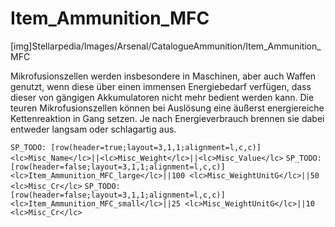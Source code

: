 # Item_Ammunition_MFC

[img]Stellarpedia/Images/Arsenal/CatalogueAmmunition/Item_Ammunition_MFC

Mikrofusionszellen werden insbesondere in Maschinen, aber auch Waffen genutzt, wenn diese über einen immensen Energiebedarf verfügen, dass dieser von gängigen Akkumulatoren nicht mehr bedient werden kann. Die teuren Mikrofusionszellen können bei Auslösung eine äußerst energiereiche Kettenreaktion in Gang setzen. Je nach Energieverbrauch brennen sie dabei entweder langsam oder schlagartig aus.

`SP_TODO: [row(header=true;layout=3,1,1;alignment=l,c,c)]<lc>Misc_Name</lc>||<lc>Misc_Weight</lc>||<lc>Misc_Value</lc>`
`SP_TODO: [row(header=false;layout=3,1,1;alignment=l,c,c)]<lc>Item_Ammunition_MFC_large</lc>||100 <lc>Misc_WeightUnitG</lc>||50 <lc>Misc_Cr</lc>`
`SP_TODO: [row(header=false;layout=3,1,1;alignment=l,c,c)]<lc>Item_Ammunition_MFC_small</lc>||25 <lc>Misc_WeightUnitG</lc>||10 <lc>Misc_Cr</lc>`